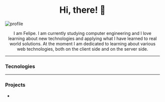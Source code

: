 <h1 align="center"> Hi, there! 🤙 </h1>

![profile]()

<p align="center">I am Felipe. I am currently studying computer engineering and I love learning about new technologies 
and applying what I have learned to real world solutions. At the moment I am dedicated to learning about various web 
  technologies, both on the client side and on the server side.</p>

---
### Tecnologies


---
### Projects
- 






<!---
anferubu/anferubu is a ✨ special ✨ repository because its `README.md` (this file) appears on your GitHub profile.
You can click the Preview link to take a look at your changes.
--->
